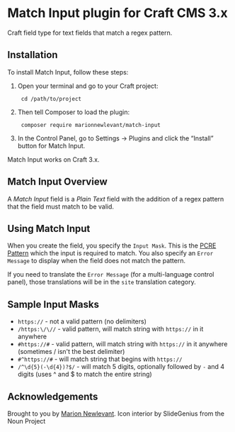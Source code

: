 # Match Input plugin for Craft CMS 3.x

Craft field type for text fields that match a regex pattern.

## Installation

To install Match Input, follow these steps:

1. Open your terminal and go to your Craft project:

        cd /path/to/project

2. Then tell Composer to load the plugin:

        composer require marionnewlevant/match-input

3. In the Control Panel, go to Settings → Plugins and click the “Install” button for Match Input.

Match Input works on Craft 3.x.

## Match Input Overview

A _Match Input_ field is
a _Plain Text_ field with the addition of a regex pattern that the field must match to
be valid.

## Using Match Input

When you create the field, you specify the `Input Mask`.
This is the [PCRE Pattern](http://php.net/manual/en/pcre.pattern.php) which the
input is required to match.
You also specify an `Error Message` to display when the field does not match the
pattern.

If you need to translate the `Error Message` (for a multi-language control panel), those translations
will be in the `site` translation category.

## Sample Input Masks
- `https://` - not a valid pattern (no delimiters)
- `/https:\/\//` - valid pattern, will match string with `https://` in it anywhere
- `#https://#` - valid pattern, will match string with `https://` in it anywhere (sometimes / isn't the best delimiter)
- `#^https://#` - will match string that begins with `https://`
- `/^\d{5}(-\d{4})?$/` - will match 5 digits, optionally followed by `-` and 4 digits (uses ^ and $ to match the entire string)

## Acknowledgements
Brought to you by [Marion Newlevant](http://marion.newlevant.com).
Icon interior by SlideGenius from the Noun Project
